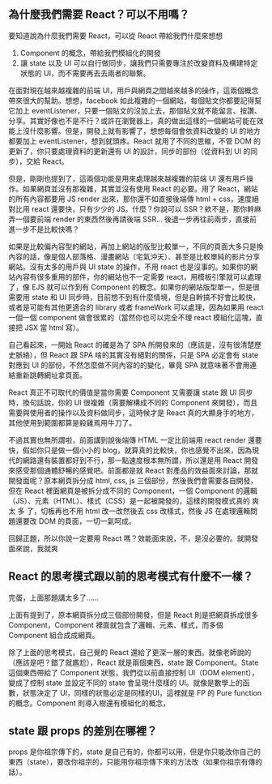 ## 為什麼我們需要 React？可以不用嗎？
要知道說為什麼我們需要 React，可以從 React 帶給我們什麼來想想

1. Component 的概念，帶給我們模組化的開發
2. 讓 state 以及 UI 可以自行做同步，讓我們只需要專注於改變資料及構建特定狀態的 UI，而不需要再去去兩者的聯繫。

在面對現在越來越複雜的前端 UI，用戶與網頁之間越來越多的操作，這兩個概念帶來很大的幫助。想想，facebook 如此複雜的一個網站，每個貼文你都要記得幫它加上 eventListener，只要一個貼文的沒加上去，那個貼文就不能留言、按讚、分享。其實好像也不是不行？或許在瀏覽器上，真的做出這樣的一個網站可能在效能上沒什麼影響。但是，開發上就有影響了，想想每個會依資料改變的 UI 的地方都要加上 eventListener，想到就頭疼。React 就用了不同的思維，不管 DOM 的更新了，你只要處理資料的更新還有 UI 的設計，同步的部份（從資料到 UI 的同步），交給 React。

但是，剛剛也提到了，這兩個功能是用來處理越來越複雜的前端 UI 還有用戶操作。如果網頁並沒有那複雜，其實並沒有使用 React 的必要。用了 React，網站的所有內容都要用 JS render 出來，那你還不如直接後端傳 html + css，速度絕對比用 react 還要快，只有少少的 JS。什麼？你說可以 SSR？欸不是，那你幹麻弄一個要前端 render 的東西然後再請後端 SSR... 後退一步再往前兩步，直接前進一步不是比較快嗎？

如果是比較偏內容型的網站，再加上網站的版型比較單一，不同的頁面大多只是換內容的話，像是個人部落格、漫畫網站（宅氣沖天）、甚至是比較單純的影片分享網站。沒有太多的用戶與 UI state 的操作，不用 react 也是沒事的。如果你的網站內容有很多重用的部件，你的網站也不一定需要 react，用模板引擎就可以處理了，像 EJS 就可以作到有 Component 的概念。如果你的網站版型單一，但是很需要用 state 和 UI 同步時，目前想不到有什麼情境，但是自幹搞不好會比較快，或者是可能有其他更適合的 library 或者 frameWork 可以處理，因為如果用 react 一個一個 component 做會很累的（當然你也可以完全不理 react 模組化這塊，直接把 JSX 當 html 寫）。

自己看起來，一開始 React 的確是為了 SPA 所開發來的（應該是，沒有很清楚歷史脈絡），但 React 跟 SPA 啥的其實沒有絕對的關係，只是 SPA 必定會有 state 對應到 UI 的部份，不然怎麼做不同內容的的變化，畢竟 SPA 就意味著不會用連結重新跳轉網址拿頁面。

React 真正不可取代的價值是當你需要 Component 又需要讓 state 跟 UI 同步時，換句話說，你的 UI 很複雜（需要解構成不同的 Component 來開發），而且需要與使用者的操作以及資料做同步，這時候才是 React 真的大顯身手的地方，其他使用到範圍都算是殺雞焉用牛刀了。

不過其實也無所謂啦，前面講到說後端傳 HTML 一定比前端用 react render 還要快，假如你只是做一個小小的 blog，就算真的比較快，你也感覺不出來，因為現代的網路還有裝置都好到不行，那一點速度根本無所謂，所以還是用 React 開發來感受那個通體舒暢的感覺吧。前面都是就 React 對產品的效益面來討論，那就開發面呢？原本網頁拆分成 html, css, js 三個部份，然後我們會需要各自開發，但在 React 裡面網頁是被拆分成不同的 Component，一個 Component 的邏輯（JS）、元素（HTML）、樣式（CSS）是一起被開發的，這樣的開發模式真的 爽 太 多 了，切板再也不用 html 改一改然後去 css 改樣式，然後 JS 在處理邏輯問題還要改 DOM 的頁面，一切一氣呵成。

回歸正題，所以你說一定要用 React 嗎？效能面來說，不，是沒必要的。就開發面來說，我就爽

## React 的思考模式跟以前的思考模式有什麼不一樣？
完蛋，上面那題講太多了…… 

上面有提到了，原本網頁拆分成三個部份開發，但是 React 則是把網頁拆成很多 Component，Component 裡面就包含了邏輯、元素、樣式，而多個 Component 組合成成網頁。

除了上面的思考模式，自己覺的 React 還給了更深一層的東西。就像老師說的（應該是吧？錯了就尷尬），React 就是兩個東西，state 跟 Component。State 這個東西帶給了 Component 狀態，我們從以前直接控制 UI（DOM element），變成了控制 state 並設定不同的 state 會呈現什麼樣的 UI。就像是數學上的函數，狀態決定了 UI，同樣的狀態必定是同樣的UI，這裡就是 FP 的 Pure function 的概念。Component 則導入樹還有模組化的概念，

## state 跟 props 的差別在哪裡？

props 是你祖宗傳下的，state 是自己有的，你都可以用，但是你只能改你自己的東西（state），要改你祖宗的，只能用你祖宗傳下來的方法改（如果你祖宗有傳的話）。

